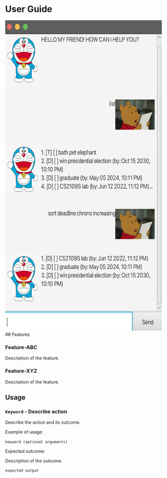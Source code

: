 # User Guide
<div align = "center"> 
<img src ="./Ui.png" width = "720" height = "1000">
</div>
## Features 

### Feature-ABC

Description of the feature.

### Feature-XYZ

Description of the feature.

## Usage

### `Keyword` - Describe action

Describe the action and its outcome.

Example of usage: 

`keyword (optional arguments)`

Expected outcome:

Description of the outcome.

```
expected output
```
